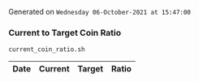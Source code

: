 Generated on `Wednesday 06-October-2021 at 15:47:00`

### Current to Target Coin Ratio
`current_coin_ratio.sh`

Date|Current|Target|Ratio
---|---|---|---
